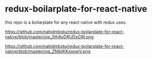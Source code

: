 # redux-boilarplate-for-react-native

this repo is a boilarplate for any react native with redux uses.


https://github.com/nahidmbstu/redux-boilarplate-for-react-native/blob/master/oie_0thAyDRUDsGW.png


https://github.com/nahidmbstu/redux-boilarplate-for-react-native/blob/master/oie_ZNlbIKKxoowV.png




